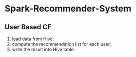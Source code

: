 # Spark-Recommender-System

## User Based CF
1. load data from Hive;
2. compute the recommendation list for each user;
3. write the result into Hive table;
